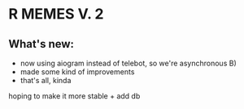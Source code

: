 # R MEMES V. 2

## What's new:

- now using aiogram instead of telebot, so we're asynchronous B)
- made some kind of improvements
- that's all, kinda

hoping to make it more stable + add db
